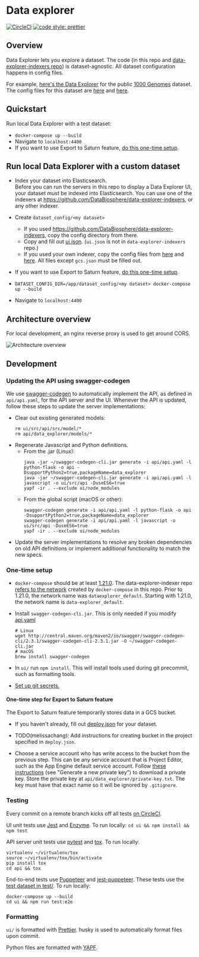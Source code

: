 # Data explorer

[![CircleCI](https://circleci.com/gh/DataBiosphere/data-explorer.svg?style=svg)](https://circleci.com/gh/DataBiosphere/data-explorer)
[![code style: prettier](https://img.shields.io/badge/code_style-prettier-ff69b4.svg?style=flat-square)](https://github.com/prettier/prettier)

## Overview

Data Explorer lets you explore a dataset. The code (in this repo and
[data-explorer-indexers repo](https://github.com/DataBiosphere/data-explorer-indexers))
is dataset-agnostic. All dataset configuration happens in config files.

For example, [here's the Data Explorer](https://test-data-explorer.appspot.com/)
for the public [1000 Genomes](http://www.internationalgenome.org/about) dataset.
The config files for this dataset are [here](https://github.com/DataBiosphere/data-explorer/tree/master/dataset_config/1000_genomes)
and [here](https://github.com/DataBiosphere/data-explorer-indexers/tree/master/dataset_config/1000_genomes).

## Quickstart

Run local Data Explorer with a test dataset:

* `docker-compose up --build`
* Navigate to `localhost:4400`
* If you want to use Export to Saturn feature, [do this one-time setup](https://github.com/DataBiosphere/data-explorer#one-time-setup-for-export-to-saturn-feature).

## Run local Data Explorer with a custom dataset

* Index your dataset into Elasticsearch.  
   Before you can run the servers in this repo to display a Data Explorer UI,
  your dataset must be indexed into Elasticsearch.
  You can use one of the indexers at
  https://github.com/DataBiosphere/data-explorer-indexers, or any other indexer.
* Create `dataset_config/<my dataset>`

  * If you used https://github.com/DataBiosphere/data-explorer-indexers, copy
    the config directory from there.
  * Copy and fill out [ui.json](https://github.com/DataBiosphere/data-explorer/tree/master/dataset_config/template/ui.json).
    (`ui.json` is not in `data-explorer-indexers` repo.)
  * If you used your own indexer, copy the config files from [here](https://github.com/DataBiosphere/data-explorer-indexers/tree/master/dataset_config/template)
    and [here](https://github.com/DataBiosphere/data-explorer/tree/master/dataset_config/template).
    All files except `gcs.json` must be filled out.

* If you want to use Export to Saturn feature, [do this one-time setup](https://github.com/DataBiosphere/data-explorer#one-time-setup-for-export-to-saturn-feature).
* `DATASET_CONFIG_DIR=/app/dataset_config/<my dataset> docker-compose up --build`
* Navigate to `localhost:4400`

## Architecture overview

For local development, an nginx reverse proxy is used to get around CORS.

![Architecture overview](https://i.imgur.com/IZLbPx9.png)

## Development

### Updating the API using swagger-codegen

We use [swagger-codegen](https://github.com/swagger-api/swagger-codegen) to
automatically implement the API, as defined in `api/api.yaml`, for the API
server and the UI. Whenever the API is updated, follow these steps to
update the server implementations:

* Clear out existing generated models:
  ```
  rm ui/src/api/src/model/*
  rm api/data_explorer/models/*
  ```
* Regenerate Javascript and Python definitions.
  * From the .jar (Linux):
    ```
    java -jar ~/swagger-codegen-cli.jar generate -i api/api.yaml -l python-flask -o api -DsupportPython2=true,packageName=data_explorer
    java -jar ~/swagger-codegen-cli.jar generate -i api/api.yaml -l javascript -o ui/src/api -DuseES6=true
    yapf -ir . --exclude ui/node_modules
    ```
  * From the global script (macOS or other):
    ```
    swagger-codegen generate -i api/api.yaml -l python-flask -o api -DsupportPython2=true,packageName=data_explorer
    swagger-codegen generate -i api/api.yaml -l javascript -o ui/src/api -DuseES6=true
    yapf -ir . --exclude ui/node_modules
    ```
* Update the server implementations to resolve any broken dependencies on old API definitions or implement additional functionality to match the new specs.

### One-time setup

* `docker-compose` should be at least [1.21.0](https://github.com/docker/compose/releases/tag/1.21.0).
The data-explorer-indexer repo
[refers to the network](https://github.com/DataBiosphere/data-explorer-indexers/blob/master/bigquery/docker-compose.yml#L34)
created by `docker-compose` in this repo. Prior to 1.21.0, the network name was
`dataexplorer_default`. Starting with 1.21.0, the network name is
`data-explorer_default`.
* Install `swagger-codegen-cli.jar`. This is only needed if you modify
[api.yaml](https://github.com/DataBiosphere/data-explorer/blob/master/api/api.yaml)

  ```
  # Linux
  wget http://central.maven.org/maven2/io/swagger/swagger-codegen-cli/2.3.1/swagger-codegen-cli-2.3.1.jar -O ~/swagger-codegen-cli.jar
  # macOS
  brew install swagger-codegen
  ```
* In `ui/` run `npm install`. This will install tools used during git precommit,
  such as formatting tools.
* [Set up git secrets.](https://github.com/DataBiosphere/data-explorer/tree/master/hooks)

#### One-time step for Export to Saturn feature

The Export to Saturn feature temporarily stores data in a GCS bucket.

* If you haven't already, fill out [deploy.json](https://github.com/DataBiosphere/data-explorer-indexers/blob/master/dataset_config/template/deploy.json)
for your dataset.

* TODO(melissachang): Add instructions for creating bucket in the project
specified in `deploy.json`.

* Choose a service account who has write access to the bucket from the previous
step. This can be any service account that is Project Editor, such as the App
Engine default service account. Follow [these instructions](https://cloud.google.com/storage/docs/access-control/create-signed-urls-program#signing-language)
(see "Generate a new private key") to download a private key. Store the private
key at `api/data_explorer/private-key.txt`. The key must have that
exact name so it will be ignored by `.gitignore`.

### Testing

Every commit on a remote branch kicks off all tests [on CircleCI](https://circleci.com/gh/DataBiosphere).

UI unit tests use [Jest](https://facebook.github.io/jest/) and [Enzyme](https://github.com/airbnb/enzyme). To run locally: `cd ui && npm install && npm test`

API server unit tests use [pytest](https://docs.pytest.org/en/latest/) and
[tox](https://tox.readthedocs.io/en/latest/). To run locally:

```
virtualenv ~/virtualenv/tox
source ~/virtualenv/tox/bin/activate
pip install tox
cd api && tox
```

End-to-end tests use [Puppeteer](https://github.com/GoogleChrome/puppeteer) and
[jest-puppeteer](https://github.com/smooth-code/jest-puppeteer).
These tests use the [test dataset in test/](https://github.com/DataBiosphere/data-explorer/tree/master/test).
To run locally:

```
docker-compose up --build
cd ui && npm run test:e2e
```

### Formatting

`ui/` is formatted with [Prettier](https://prettier.io/). husky is used to automatically format files upon commit.

Python files are formatted with [YAPF](https://github.com/google/yapf).
